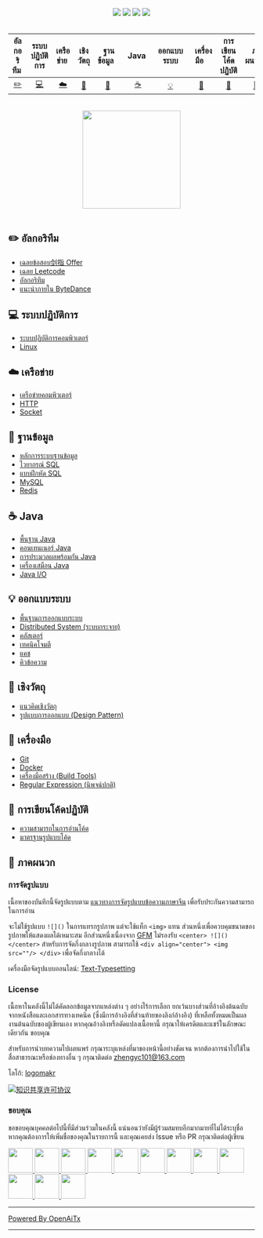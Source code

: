 <div align="center">
    <a href="https://www.cyc2018.xyz"> <img src="https://badgen.net/badge/CyC/%E5%9C%A8%E7%BA%BF%E9%98%85%E8%AF%BB?icon=sourcegraph&color=4ab8a1"></a>
    <a href="https://gitstar-ranking.com/repositories"> <img src="https://badgen.net/badge/Rank/13?icon=github&color=4ab8a1"></a>
    <a href="https://github.com/CyC2018/CS-Notes"> <img src="https://badgen.net/github/stars/CyC2018/CS-Notes?icon=github&color=4ab8a1"></a>
    <a href="https://github.com/CyC2018/CS-Notes"> <img src="https://badgen.net/github/forks/CyC2018/CS-Notes?icon=github&color=4ab8a1"></a>
    <!-- <a href="assets/download.md"> <img src="https://badgen.net/badge/OvO/%E7%A6%BB%E7%BA%BF%E4%B8%8B%E8%BD%BD?icon=telegram&color=4ab8a1"></a> -->
    <!-- <a href="assets/download.md"> <img src="https://badgen.net/badge/%e5%85%ac%e4%bc%97%e5%8f%b7/CyC2018?icon=rss&color=4ab8a1"></a> -->
</div>
<br>

| อัลกอริทึม&nbsp; | ระบบปฏิบัติการ | เครือข่าย&nbsp;|เชิงวัตถุ| &nbsp;ฐานข้อมูล&nbsp;&nbsp;|&nbsp;Java&nbsp;&nbsp;|ออกแบบระบบ| &nbsp;&nbsp;เครื่องมือ&nbsp;&nbsp; |การเขียนโค้ดปฏิบัติ| &nbsp;&nbsp;ภาคผนวก&nbsp;&nbsp; |
| :---: | :----: | :---: | :----: | :----: | :----: | :----: | :----: | :----: | :----: |
| [:pencil2:](#pencil2-อัลกอริทึม) | [:computer:](#computer-ระบบปฏิบัติการ) | [:cloud:](#cloud-เครือข่าย) | [:art:](#art-เชิงวัตถุ) | [:floppy_disk:](#floppy_disk-ฐานข้อมูล) |[:coffee:](#coffee-java)| [:bulb:](#bulb-ออกแบบระบบ) |[:wrench:](#wrench-เครื่องมือ)| [:watermelon:](#watermelon-การเขียนโค้ดปฏิบัติ) |[:memo:](#memo-ภาคผนวก)|

<br>

<div align="center">
    <img src="https://cs-notes-1256109796.cos.ap-guangzhou.myqcloud.com/githubio/LogoMakr_0zpEzN.png" width="200px">
</div>

<br>

## :pencil2: อัลกอริทึม

- [เฉลยข้อสอบ剑指 Offer](https://github.com/CyC2018/CS-Notes/blob/master/notes/剑指%20Offer%20题解%20-%20目录.md)
- [เฉลย Leetcode](https://github.com/CyC2018/CS-Notes/blob/master/notes/Leetcode%20题解%20-%20目录.md)
- [อัลกอริทึม](https://github.com/CyC2018/CS-Notes/blob/master/notes/算法%20-%20目录.md)
- [แนะนำภายใน ByteDance](assets/内推.md)

## :computer: ระบบปฏิบัติการ

- [ระบบปฏิบัติการคอมพิวเตอร์](https://github.com/CyC2018/CS-Notes/blob/master/notes/计算机操作系统%20-%20目录.md)
- [Linux](https://github.com/CyC2018/CS-Notes/blob/master/notes/Linux.md)

## :cloud: เครือข่าย 

- [เครือข่ายคอมพิวเตอร์](https://github.com/CyC2018/CS-Notes/blob/master/notes/计算机网络%20-%20目录.md)
- [HTTP](https://github.com/CyC2018/CS-Notes/blob/master/notes/HTTP.md)
- [Socket](https://github.com/CyC2018/CS-Notes/blob/master/notes/Socket.md)

## :floppy_disk: ฐานข้อมูล

- [หลักการระบบฐานข้อมูล](https://github.com/CyC2018/CS-Notes/blob/master/notes/数据库系统原理.md)
- [ไวยากรณ์ SQL](https://github.com/CyC2018/CS-Notes/blob/master/notes/SQL%20语法.md)
- [แบบฝึกหัด SQL](https://github.com/CyC2018/CS-Notes/blob/master/notes/SQL%20练习.md)
- [MySQL](https://github.com/CyC2018/CS-Notes/blob/master/notes/MySQL.md)
- [Redis](https://github.com/CyC2018/CS-Notes/blob/master/notes/Redis.md)

## :coffee: Java

- [พื้นฐาน Java](https://github.com/CyC2018/CS-Notes/blob/master/notes/Java%20基础.md)
- [คอนเทนเนอร์ Java](https://github.com/CyC2018/CS-Notes/blob/master/notes/Java%20容器.md)
- [การประมวลผลพร้อมกัน Java](https://github.com/CyC2018/CS-Notes/blob/master/notes/Java%20并发.md)
- [เครื่องเสมือน Java](https://github.com/CyC2018/CS-Notes/blob/master/notes/Java%20虚拟机.md)
- [Java I/O](https://github.com/CyC2018/CS-Notes/blob/master/notes/Java%20IO.md)

## :bulb: ออกแบบระบบ 

- [พื้นฐานการออกแบบระบบ](https://github.com/CyC2018/CS-Notes/blob/master/notes/系统设计基础.md)
- [Distributed System (ระบบกระจาย)](https://github.com/CyC2018/CS-Notes/blob/master/notes/分布式.md)
- [คลัสเตอร์](https://github.com/CyC2018/CS-Notes/blob/master/notes/集群.md)
- [เทคนิคโจมตี](https://github.com/CyC2018/CS-Notes/blob/master/notes/攻击技术.md)
- [แคช](https://github.com/CyC2018/CS-Notes/blob/master/notes/缓存.md)
- [คิวข้อความ](https://github.com/CyC2018/CS-Notes/blob/master/notes/消息队列.md)

## :art: เชิงวัตถุ

- [แนวคิดเชิงวัตถุ](https://github.com/CyC2018/CS-Notes/blob/master/notes/面向对象思想.md)
- [รูปแบบการออกแบบ (Design Pattern)](https://github.com/CyC2018/CS-Notes/blob/master/notes/设计模式%20-%20目录.md)

## :wrench: เครื่องมือ 

- [Git](https://github.com/CyC2018/CS-Notes/blob/master/notes/Git.md)
- [Docker](https://github.com/CyC2018/CS-Notes/blob/master/notes/Docker.md)
- [เครื่องมือสร้าง (Build Tools)](https://github.com/CyC2018/CS-Notes/blob/master/notes/构建工具.md)
- [Regular Expression (นิพจน์ปกติ)](https://github.com/CyC2018/CS-Notes/blob/master/notes/正则表达式.md)

## :watermelon: การเขียนโค้ดปฏิบัติ 

- [ความสามารถในการอ่านโค้ด](https://github.com/CyC2018/CS-Notes/blob/master/notes/代码可读性.md)
- [มาตรฐานรูปแบบโค้ด](https://github.com/CyC2018/CS-Notes/blob/master/notes/代码风格规范.md)

## :memo: ภาคผนวก

### การจัดรูปแบบ

เนื้อหาของบันทึกนี้จัดรูปแบบตาม [แนวทางการจัดรูปแบบข้อความภาษาจีน](https://github.com/sparanoid/chinese-copywriting-guidelines/blob/master/README.zh-CN.md) เพื่อรับประกันความสามารถในการอ่าน

จะไม่ใช้รูปแบบ `![]()` ในการแทรกรูปภาพ แต่จะใช้แท็ก `<img>` แทน ส่วนหนึ่งเพื่อควบคุมขนาดของรูปภาพให้แสดงผลได้เหมาะสม อีกส่วนหนึ่งเนื่องจาก [GFM](https://github.github.com/gfm/) ไม่รองรับ `<center> ![]() </center>` สำหรับการจัดกึ่งกลางรูปภาพ สามารถใช้ `<div align="center"> <img src=""/> </div>` เพื่อจัดกึ่งกลางได้

เครื่องมือจัดรูปแบบออนไลน์: [Text-Typesetting](https://github.com/CyC2018/Text-Typesetting)

### License

เนื้อหาในคลังนี้ไม่ได้คัดลอกข้อมูลจากแหล่งต่าง ๆ อย่างไร้การเลือก ยกเว้นบางส่วนที่อ้างอิงต้นฉบับจากหนังสือและเอกสารทางเทคนิค (ซึ่งมีการอ้างอิงที่ส่วนท้ายของลิงก์อ้างอิง) ที่เหลือทั้งหมดเป็นผลงานต้นฉบับของผู้เขียนเอง หากคุณอ้างอิงหรือดัดแปลงเนื้อหานี้ กรุณาให้เครดิตและแชร์ในลักษณะเดียวกัน ขอบคุณ

สำหรับการนำบทความไปเผยแพร่ กรุณาระบุแหล่งที่มาของหน้านี้อย่างชัดเจน หากต้องการนำไปใช้ในสื่อสาธารณะหรือช่องทางอื่น ๆ กรุณาติดต่อ zhengyc101@163.com

โลโก้: [logomakr](https://logomakr.com/)

<a rel="license" href="http://creativecommons.org/licenses/by-nc-sa/4.0/"><img alt="知识共享许可协议" style="border-width:0" src="https://i.creativecommons.org/l/by-nc-sa/4.0/88x31.png" /></a>

### ขอบคุณ

ขอขอบคุณบุคคลต่อไปนี้ที่มีส่วนร่วมในคลังนี้ แน่นอนว่ายังมีผู้ร่วมสมทบอีกมากมายที่ไม่ได้ระบุชื่อ หากคุณต้องการให้เพิ่มชื่อของคุณในรายการนี้ และคุณเคยส่ง Issue หรือ PR กรุณาติดต่อผู้เขียน

<a href="https://github.com/linw7">
    <img src="https://avatars3.githubusercontent.com/u/21679154?s=400&v=4" width="50px">
</a> 
<a href="https://github.com/g10guang">
    <img src="https://avatars1.githubusercontent.com/u/18458140?s=400&v=4" width="50px">
</a>
<a href="https://github.com/Sctwang">
    <img src="https://avatars3.githubusercontent.com/u/33345444?s=400&v=4" width="50px">
</a> 
<a href="https://github.com/ResolveWang">
    <img src="https://avatars1.githubusercontent.com/u/8018776?s=400&v=4" width="50px">
</a>
<a href="https://github.com/crossoverJie">
    <img src="https://avatars1.githubusercontent.com/u/15684156?s=400&v=4" width="50px">
</a> 
<a href="https://github.com/jy03078584">
    <img src="https://avatars2.githubusercontent.com/u/7719370?s=400&v=4" width="50px">
</a>
<a href="https://github.com/kwongtailau">
    <img src="https://avatars0.githubusercontent.com/u/22954582?s=400&v=4" width="50px">
</a>
<a href="https://github.com/xiangflight">
    <img src="https://avatars2.githubusercontent.com/u/10072416?s=400&v=4" width="50px">
</a>
<a href="https://github.com/mafulong">
    <img src="https://avatars1.githubusercontent.com/u/24795000?s=400&v=4" width="50px">
</a>
<a href="https://github.com/yanglbme">
    <img src="https://avatars1.githubusercontent.com/u/21008209?s=400&v=4" width="50px">
</a>
<a href="https://github.com/OOCZC">
    <img src="https://avatars1.githubusercontent.com/u/11623828?s=400&v=4" width="50px">
</a>
<a href="https://github.com/5renyuebing">
    <img src="https://avatars1.githubusercontent.com/u/32872430?s=400&v=4" width="50px">
</a>


---

[Powered By OpenAiTx](https://github.com/OpenAiTx/OpenAiTx)

---